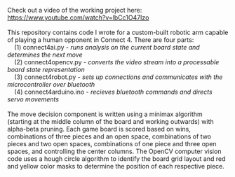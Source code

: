 Check out a video of the working project here: https://www.youtube.com/watch?v=lbCc1O47Izo
\
\
This repository contains code I wrote for a custom-built robotic arm capable of playing a human opponent in Connect 4. There are four parts:\
&nbsp;&nbsp;&nbsp;&nbsp;(1) connect4ai.py - *runs analysis on the current board state and determines the next move*\
&nbsp;&nbsp;&nbsp;&nbsp;(2) connect4opencv.py - *converts the video stream into a processable board state representation*\
&nbsp;&nbsp;&nbsp;&nbsp;(3) connect4robot.py - *sets up connections and communicates with the microcontroller over bluetooth*\
&nbsp;&nbsp;&nbsp;&nbsp;(4) connect4arduino.ino - *recieves bluetooth commands and directs servo movements*\
\
The move decision component is written using a minimax algorithm (starting at the middle column of the board and working outwards) with alpha-beta pruning. Each game board is scored based on wins, combinations of three pieces and an open space, combinations of two pieces and two open spaces, combinations of one piece and three open spaces, and controlling the center columns. The OpenCV computer vision code uses a hough circle algorithm to identify the board grid layout and red and yellow color masks to determine the position of each respective piece.
